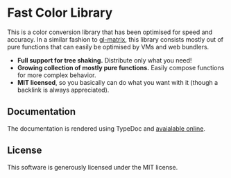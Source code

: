 # Fast Color Library

This is a color conversion library that has been optimised for speed and
accuracy. In a similar fashion to [gl-matrix][glm], this library consists
mostly out of pure functions that can easily be optimised by VMs and web
bundlers.

 - **Full support for tree shaking.** Distribute only what you need!
 - **Growing collection of mostly pure functions.** Easily compose functions
   for more complex behavior.
 - **MIT licensed**, so you basically can do what you want with it (though a
   backlink is always appreciated).

 [glm]: https://glmatrix.net/

## Documentation

The documentation is rendered using TypeDoc and [avaialable online][docs].

[docs]: https://samvv.github.io/fastcolor/

## License

This software is generously licensed under the MIT license.
